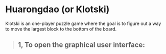 # Huarongdao (or Klotski)
Klotski is an one-player puzzle game where the goal is to figure out a way to move the largest block to the bottom of the board. 
>## 1, To open the graphical user interface:
